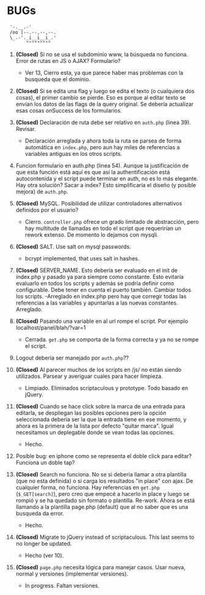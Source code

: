 # BUGs
```
 '-.__.-'
 /oo |--.--,--,--.
 \_.-'._i__i__i_.'
       """""""""
```

1. **(Closed)** Si no se usa el subdominio www, la búsqueda no funciona. Error de rutas en JS o AJAX? Formulario?
   - Ver 13, Cierro esta, ya que parece haber mas problemas con la busqueda que el dominio.

2. **(Closed)** Si se edita una flag y luego se edita el texto (o cualquiera dos cosas), el primer cambio se pierde. Eso es porque al editar texto se envían los datos de las flags de la query original. Se debería actualizar esas cosas onSuccess de los formularios.

3. **(Closed)** Declaración de ruta debe ser relativo en `auth.php` (linea 39). Revisar.
   - Declaración arreglada y ahora toda la ruta se parsea de forma automática en `index.php`, pero aun hay miles de referencias a variables antiguas en los otros scripts.

4. Funcion formulario en auth.php (linea 54). Aunque la justificación de que esta función está aquí es que así la authentificación está autocontenida y el script puede terminar en auth, no es lo más elegante. Hay otra solución? Sacar a index? Esto simplificaría el diseño (y posible mejora) de `auth.php`.

5. **(Closed)** MySQL. Posibilidad de utilizar controladores alternativos definidos por el usuario?
   - Cierro. `controller.php` ofrece un grado limitado de abstracción, pero hay multitude de llamadas en todo el script que requerirían un rework extenso. De momento lo dejamos con mysqli.

6. **(Closed)** SALT. Use salt on mysql passwords.
   - bcrypt implemented, that uses salt in hashes.

7. **(Closed)** SERVER_NAME. Esto debería ser evaluado en el init de index.php y pasado ya para siempre como constante. Esto evitaría evaluarlo en todos los scripts y además se podría definir como configurable. Debe tener en cuenta el puerto también. Cambiar todos los scripts.
   -Arreglado en index.php pero hay que corregir todas las referencias a las variables y apuntarlas a las nuevas constantes. Arreglado.

8. **(Closed)** Pasando una variable en al url rompe el script. Por ejemplo localhost/panel/blah/?var=1
   - Cerrada. `get.php` se comporta de la forma correcta y ya no se rompe el script.

9. Logout debería ser manejado por `auth.php`??

10. **(Closed)** Al parecer muchos de los scripts en /js/ no están siendo utilizados. Parsear y averiguar cuales para hacer limpieza.
    - Limpiado. Eliminados scriptaculous y prototype. Todo basado en jQuery.

11. **(Closed)** Cuando se hace click sobre la marca de una entrada para editarla, se despliegan las posibles opciones pero la opción seleccionada debería ser la que la entrada tiene en ese momento, y ahora es la primera de la lista por defecto "quitar marca". Igual necesitamos un deplegable donde se vean todas las opciones.
    - Hecho.

12. Posible bug: en iphone como se representa el doble click para editar? Funciona un doble tap?

13. **(Closed)** Search no funciona. No se si deberia llamar a otra plantilla (que no esta definida) o si carga los resultados "in place" con ajax. De cualquier forma, no funciona. Hay referencias en `get.php` (`$_GET[search]`), pero creo que empecé a hacerlo in place y luego se rompió y se ha quedado sin formato o plantilla. Re-work. Ahora se está llamando a la plantilla page.php (default) que al no saber que es una busqueda da error.
     - Hecho.

14. **(Closed)** Migrate to jQuery instead of scriptaculous. This last seems to no longer be updated.
    - Hecho (ver 10).

15. **(Closed)** `page.php` necesita lógica para manejar casos. Usar nueva, normal y versiones (implementar versiones).
    - In progress. Faltan versiones.
